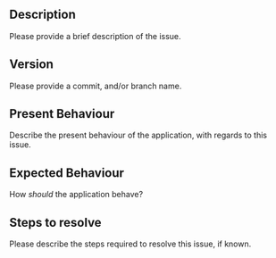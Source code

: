 ## Description

Please provide a brief description of the issue.

## Version

Please provide a commit, and/or branch name.

## Present Behaviour

Describe the present behaviour of the application, with regards to this
issue.

## Expected Behaviour

How _should_ the application behave?

## Steps to resolve

Please describe the steps required to resolve this issue, if known.
